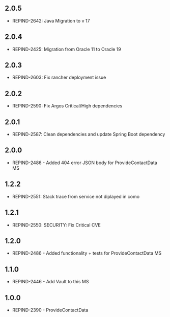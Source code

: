 ## 2.0.5
- REPIND-2642: Java Migration to v 17

## 2.0.4
- REPIND-2425: Migration from Oracle 11 to Oracle 19

## 2.0.3
- REPIND-2603: Fix rancher deployment issue

## 2.0.2
- REPIND-2590: Fix Argos Critical/High dependencies

## 2.0.1
- REPIND-2587: Clean dependencies and update Spring Boot dependency

## 2.0.0
- REPIND-2486 - Added 404 error JSON body for ProvideContactData MS

## 1.2.2
- REPIND-2551: Stack trace from service not diplayed in como

## 1.2.1
- REPIND-2550: SECURITY: Fix Critical CVE

## 1.2.0
- REPIND-2486 - Added functionality + tests for ProvideContactData MS

## 1.1.0
- REPIND-2446 - Add Vault to this MS

## 1.0.0
- REPIND-2390 - ProvideContactData
